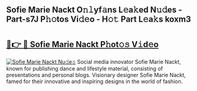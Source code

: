 ## Sofie Marie Nackt O𝚗𝚕yf𝚊ns L𝚎a𝚔ed N𝚞𝚍es - Part-s7J P𝚑𝚘tos Vi𝚍𝚎o - H𝚘𝚝 Part L𝚎a𝚔s koxm3

# <h2><a href="http://kfdbv61.oniu.top/?m=Sofie+Marie+Nackt">🔗👉 🔴 Sofie Marie Nackt P𝚑ot𝚘𝚜 V𝚒d𝚎o</a></h2>

[![Sofie Marie Nackt Nu𝚍e𝚜](https://i.imgur.com/0qMVB7G.gif)](http://kfdbv61.oniu.top/?m=Sofie+Marie+Nackt)
Social media innovator Sofie Marie Nackt, known for publishing dance and lifestyle material, consisting of presentations and personal blogs. Visionary designer Sofie Marie Nackt, famed for their innovative and inspiring designs in the world of fashion.  
